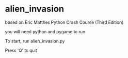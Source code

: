 # alien_invasion

based on Eric Matthes Python Crash Course (Third Edition)

you will need python and pygame to run

To start, run alien_invasion.py

Press 'Q' to quit
